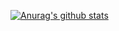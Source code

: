 [![Anurag's github stats](https://github-readme-stats.vercel.app/api?username=ZJH9Rondo?theme=onedark)](https://github.com/anuraghazra/github-readme-stats)
